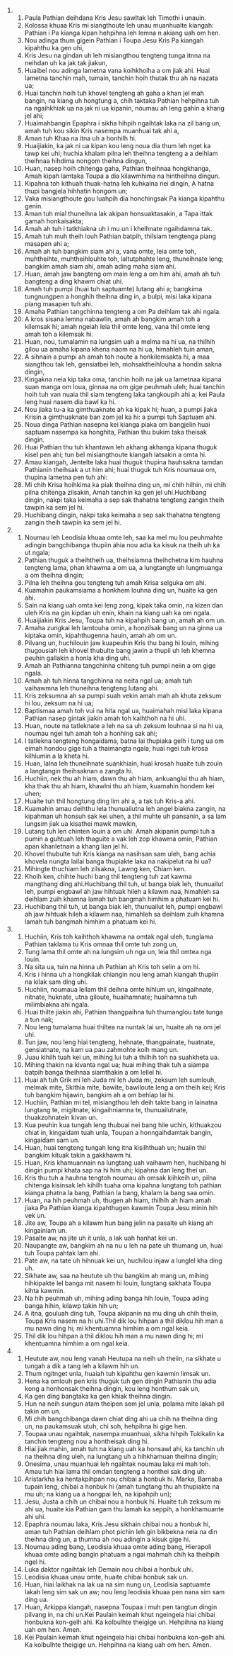 <ol>
  <li>
    <ol>
      <li>Paula Pathian deihdana Kris Jesu sawltak leh Timothi i unauin.</li>
      <li>Kolossa khuaa Kris mi siangthoute leh unau muanhuaite kiangah: Pathian i Pa kianga kipan hehpihna leh lemna n akiang uah om hen.</li>
      <li>Nou adinga thum gigein Pathian i Toupa Jesu Kris Pa kiangah kipahthu ka gen uhi,</li>
      <li>Kris Jesu na gindan uh leh misiangthou tengteng tunga itnna na neihdan uh ka jak tak jiakun,</li>
      <li>Huaibel nou adinga lametna vana koihkholha a om jiak ahi. Huai lametna tanchin mah, tumain, tanchin hoih thutak thu ah na nazata ua;</li>
      <li>Huai tanchin hoih tuh khovel tengteng ah gaha a khan jel mah bangin, na kiang uh hongtung a, chih taktaka Pathian hehpihna tuh na ngaihkhiak ua na jak ni ua kipanin, noumau ah leng gahin a khang jel ahi;</li>
      <li>Huaimahbangin Epaphra i sikha hihpih ngaihtak laka na zil bang un, amah tuh kou sikin Kris nasempa muanhuai tak ahi a,</li>
      <li>Aman tuh Khaa na itna uh a honhilh hi.</li>
      <li>Huaijiakin, ka jak ni ua kipan kou leng noua dia thum leh nget ka tawp kei uhi; huchia khalam pilna leh theihna tengteng a a deihlam theihnaa hihdima nongom theihna dingun,</li>
      <li>Huan, nasep hoih chitenga gaha, Pathian theihnaa hongkhanga, Amah kipah lamtaka Toupa a dia kilawmhima na hintheihna dingun.</li>
      <li>Kipahna toh kithuah thuak-hatna leh kuhkalna nei dingin, A hatna thupi bangjela hihhatin hongom un;</li>
      <li>Vaka misiangthoute gou luahpih dia honchingsak Pa kianga kipahthu genin.</li>
      <li>Aman tuh mial thuneihna lak akipan honsuaktasakin, a Tapa ittak gamah honkaisakta;</li>
      <li>Amah ah tuh i tatkhiakna uh i mu un i khelhnate ngaihdamna tak.</li>
      <li>Amah tuh muh theih louh Pathian batpih, thilsiam tengtenga piang masapen ahi a;</li>
      <li>Amah ah tuh bangkim siam ahi a, vana omte, leia omte toh, muhtheihte, muhtheihlouhte toh, laltutphahte leng, thuneihnate leng; bangkim amah siam ahi, amah ading maha siam ahi.</li>
      <li>Huan, amah jaw bangteng om main leng a om him ahi, amah ah tuh bangteng a ding khawm chiat uhi.</li>
      <li>Amah tuh pumpi (huai tuh saptuamte) lutang ahi a; bangkima tungnungpen a honghih theihna ding in, a bulpi, misi laka kipana piang masapen tuh ahi.</li>
      <li>Amaha Pathian tangchinna tengteng a om Pa deihlam tak ahi ngala.</li>
      <li>A kros sisana lemna nabawlin, amah ah bangkim amah toh a kilemsak hi; amah ngeiah leia thil omte leng, vana thil omte leng amah toh a kilemsak hi.</li>
      <li>Huan, nou, tumalamin na lungsim uah a melma na hi ua, na thilhih gilou ua amaha kipana khena naom na hi ua, himahleh tuin aman,</li>
      <li>A sihnain a pumpi ah amah toh noute a honkilemsakta hi, a maa siangthou tak leh, gensiatbei leh, mohsaktheihlouha a hondin sakna dingin,</li>
      <li>Kingakna neia kip taka oma, tanchin hoih na jak ua lametnaa kipana suan manga om loua, ginnaa na om gige peuhmah uleh; huai tanchin hoih tuh van nuaia thil siam tengteng laka tangkoupih ahi a; kei Paula leng huai nasem dia bawl ka hi.</li>
      <li>Nou jiaka tu-a ka gimthuaknate ah ka kipak hi; huan, a pumpi jiaka Krisin a gimthuaknate ban zom jel ka hi: a pumpi tuh Saptuam ahi.</li>
      <li>Noua dinga Pathian nasepna kei kianga piaka om bangjelin huai saptuam nasempa ka honghita, Pathian thu bukim taka theisak dingin.</li>
      <li>Huai Pathian thu tuh khantawn leh akhang akhanga kipana thuguk kisel pen ahi; tun bel misiangthoute kiangah latsakin a omta hi.</li>
      <li>Amau kiangah, Jentelte laka huai thuguk thupina hauhsakna tamdan Pathianin theihsak a ut him ahi; huai thuguk tuh Kris noumaua om, thupina lametna pen tuh ahi:</li>
      <li>Mi chih Krisa hoihkima ka piak theihna ding un, mi chih hilhin, mi chih pilna chitenga zilsakin, Amah tanchin ka gen jel uhi.Huchibang dingin, nakpi taka keimaha a sep sak thahatna tengteng zangin theih tawpin ka sem jel hi.</li>
      <li>Huchibang dingin, nakpi taka keimaha a sep sak thahatna tengteng zangin theih tawpin ka sem jel hi.</li>
    </ol>
  </li>
  <li>
    <ol>
      <li>Noumau leh Leodisia khuaa omte leh, saa ka mel mu lou peuhmahte adingin bangchibanga thupiin ahia nou adia ka kisuk na theih uh ka ut ngala;</li>
      <li>Pathian thuguk a theihtheih ua, theihsiamna theihchetna kim hauhna tengteng lama, phan khawma a om ua, a lungtangte uh lungmuanga a om theihna dingin;</li>
      <li>Pilna leh theihna gou tengteng tuh amah Krisa selguka om ahi.</li>
      <li>Kuamahin paukamsiama a honkhem louhna ding un, huaite ka gen ahi.</li>
      <li>Sain na kiang uah omta kei leng zong, kipak taka omin, na kizen dan uleh Kris na gin kipdan uh enin, khain na kiang uah ka om ngala.</li>
      <li>Huaijiakin Kris Jesu, Toupa tuh na kipahpih bang un, amah ah om un.</li>
      <li>Amaha zungkai leh lamtouha omin, a honzilsak bang un na ginna ua kiptaka omin, kipahthugenna hauin, amah ah om un.</li>
      <li>Pilvang un, huchilouin jaw kuapeuhin Kris thu bang hi louin, mihing thugousiah leh khovel thubulte bang jawin a thupil uh leh khemna peuhin gallakin a honla kha ding uhi.</li>
      <li>Amah ah Pathianna tangchinna chiteng tuh pumpi neiin a om gige ngala.</li>
      <li>Amah ah tuh hinna tangchinna na neita ngal ua; amah tuh vaihawmna leh thuneihna tengteng lutang ahi.</li>
      <li>Kris zeksumna ah sa pumpi suah vekin amah mah ah khuta zeksum hi lou, zeksum na hi ua;</li>
      <li>Baptismaa amah toh vui na hita ngal ua, huaimahah misi laka kipana Pathian nasep gintak jiakin amah toh kaihthoh na hi uhi.</li>
      <li>Huan, noute na tatleknate a leh na sa uh zeksum louhnaa si na hi ua, noumau ngei tuh amah toh a honhing sak ahi;</li>
      <li>I tatlekna tengteng hongaidama, batna lai thupiaka gelh i tung ua om eimah hondou gige tuh a thaimangta ngala; huai ngei tuh krosa kilhlumin a la kheta hi.</li>
      <li>Huan, lalna leh thuneihnate suankhiain, huai krosah huaite tuh zouin a langtangin theihsaknan a zangta hi.</li>
      <li>Huchiin, nek thu ah hiam, dawn thu ah hiam, ankuanglui thu ah hiam, kha thak thu ah hiam, khawlni thu ah hiam, kuamahin hondem kei uhen;</li>
      <li>Huaite tuh thil hongtung ding lim ahi a, a tak tuh Kris-a ahi.</li>
      <li>Kuamahin amau deihthu lela thunuailutna leh angel biakna zangin, na kipahman uh honsuh sak kei uhen, a thil muhte uh pansanin, a sa lam lungsim jiak ua kisathei mawk mawkin,</li>
      <li>Lutang tuh len chinten louin a om uhi. Amah akipanin pumpi tuh a pumin a guhtuah leh thaguite a vak leh zop khawma omin, Pathian apan khanletnain a khang lian jel hi.</li>
      <li>Khovel thubulte tuh Kris kianga na nasihsan sam uleh, bang achia khovela nungta lailai banga thupiakte laka na nakipelut na hi ua?</li>
      <li>Mihingte thuchiam leh zilsakna, Lawng ken, Chiam ken.</li>
      <li>Khoih ken, chihte huchi bang thil tengteng tuh zat kawma mangthang ding ahi.Huchibang thil tuh, ut banga biak leh, thunuailut leh, pumpi engbawl ah jaw hihtuak hileh a kilawm naa, himahleh sa deihlam zuih khamna lamah tuh bangmah himhim a phatuam kei hi.</li>
      <li>Huchibang thil tuh, ut banga biak leh, thunuailut leh, pumpi engbawl ah jaw hihtuak hileh a kilawm naa, himahleh sa deihlam zuih khamna lamah tuh bangmah himhim a phatuam kei hi.</li>
    </ol>
  </li>
  <li>
    <ol>
      <li>Huchiin, Kris toh kaihthoh khawma na omtak ngal uleh, tunglama Pathian taklama tu Kris omnaa thil omte tuh zong un,</li>
      <li>Tung lama thil omte ah na lungsim uh nga un, leia thil omtea nga louin.</li>
      <li>Na sita ua, tuin na hinna uh Pathian ah Kris toh selin a om hi.</li>
      <li>Kris i hinna uh a hongkilak chiangin nou leng amah kiangah thupiin na kilak sam ding uhi.</li>
      <li>Huchiin, noumaua leilam thil deihna omte hihlum un, kingaihnate, nitnate, huknate, utna giloute, huaihamnate; huaihamna tuh milimbiakna ahi ngala.</li>
      <li>Huai thilte jiakin ahi, Pathian thangpaihna tuh thumanglou tate tunga a tun nak;</li>
      <li>Nou leng tumalama huai thiltea na nuntak lai un, huaite ah na om jel uhi.</li>
      <li>Tun jaw, nou leng hiai tengteng, hehnate, thangpainate, huatnate, gensiatnate, na kam ua pau zahmohte koih mang un.</li>
      <li>Juau kihilh tuah kei un, mihing lui tuh a thilhih toh na suahkheta ua.</li>
      <li>Mihing thakin na kivanta ngal ua; huai mihing thak tuh a siampa batpih banga theihnaa siamthakin a om lellel hi.</li>
      <li>Huai ah tuh Grik mi leh Juda mi leh Juda mi, zeksum leh sumlouh, melmak mite, Skithia mite, bawite, bawiloute leng a om theih kei; Kris tuh bangkim hijawin, bangkim ah a om behlap lai hi.</li>
      <li>Huchiin, Pathian mi tel, misiangthou leh deih takte bang in lainatna lungtang te, migitnate, kingaihniamna te, thunuailutnate, thuakzohnatein kivan un.</li>
      <li>Kua peuhin kua tungah leng thubuai nei bang hile uchin, kithuakzou chiat in, kingaidam tuah unla, Toupan a honngaihdamtak bangin, kingaidam sam un.</li>
      <li>Huan, huai tengteng tungah leng itna kisilhthuah un; huaiin thil bangkim kituak takin a gakkhawm hi.</li>
      <li>Huan, Kris khamuannain na lungtang uah vaihawm hen, huchibang hi dingin pumpi khata sap na hi him uhi; kipahna dan leng thei un.</li>
      <li>Kris thu tuh a hauhna tengtoh noumau ah omsak kiihkeih un, pilna chitenga kisinsak leh kihilh tuaha oma kipahna lungtang toh pathian kianga phatna la bang, Pathian la bang, khalam la bang saa omin.</li>
      <li>Huan, na hih peuhmah uh, thugen ah hiam, thilhih ah hiam amah jiaka Pa Pathian kianga kipahthugen kawmin Toupa Jesu minin hih vek un.</li>
      <li>Jite aw, Toupa ah a kilawm hun bang jelin na pasalte uh kiang ah kingainiam un.</li>
      <li>Pasalte aw, na jite uh it unla, a lak uah hanhat kei un.</li>
      <li>Naupangte aw, bangkim ah na nu u leh na pate uh thumang un, huai tuh Toupa pahtak lam ahi.</li>
      <li>Pate aw, na tate uh hihnuak kei un, huchilou injaw a lunglel kha ding uh.</li>
      <li>Sikhate aw, saa na heutute uh thu bangkim ah mang un, mihing hihkipakte lel banga mit nasem hi louin, lungtang sakhata Toupa kihta kawmin.</li>
      <li>Na hih peuhmah uh, mihing ading banga hih louin, Toupa ading banga hihin, kilawp takin hih un;</li>
      <li>A itna, gouluah ding tuh, Toupa akipanin na mu ding uh chih theiin, Toupa Kris nasem na hi uhi.Thil dik lou hihpan a thil diklou hih man a mu nawn ding hi; mi khentuamna himhim a om ngal keia.</li>
      <li>Thil dik lou hihpan a thil diklou hih man a mu nawn ding hi; mi khentuamna himhim a om ngal keia.</li>
    </ol>
  </li>
  <li>
    <ol>
      <li>Heutute aw, nou leng vanah Heutupa na neih uh theiin, na sikhate u tungah a dik a tang leh a kilawm hih un.</li>
      <li>Thum ngitnget unla, huaiah tuh kipahthu gen kawmin limsak un.</li>
      <li>Hena ka omlouh pen kris thuguk tuh gen dingin Pathianin thu adia kong a honhonsak theihna dingin, kou leng honthum sak un,</li>
      <li>Ka gen ding bangtaka ka gen khiak theihna dingin.</li>
      <li>Hun na neih sungun atam theipen sem jel unla, polama mite lakah pil takin om un.</li>
      <li>Mi chih bangchibanga dawn chiat ding ahi ua chih na theihna ding un, na paukamsuak utuh, chi soh, hehpihna hi gige hen.</li>
      <li>Toupaa unau ngaihtak, nasempa muanhuai, sikha hihpih Tukikalin ka tanchin tengteng nou a hontheisak ding hi.</li>
      <li>Hiai jiak mahin, amah tuh na kiang uah ka honsawl ahi, ka tanchin uh na theihna ding uleh, na lungtang uh a hihkhamuan theihna dingin;</li>
      <li>Onesima, unau muanhuai leh ngaihtak noumau laka mi mah toh. Amau tuh hiai lama thil omdan tengteng a honthei sak ding uh.</li>
      <li>Aristarkha ka hentakpihpan nou chibai a honbuk hi. Marka, Barnaba tupain leng, chibai a honbuk hi (amah tungtang thu ah thupiakte na mu uh; na kiang ua a hongpai leh, na kipahpih un);</li>
      <li>Jesu, Justa a chih un chibai nou a honbuk hi. Huaite tuh zeksum mi ahi ua, huaite kia Pathian gam thu lamah ka seppih, a honkhamuante ahi uhi.</li>
      <li>Epaphra noumau laka, Kris Jesu sikhain chibai nou a honbuk hi, aman tuh Pathian deihlam phot pichin leh gin bikbekna neia na din theihna ding un, a thumna ah nou adingin a kisuk gige hi.</li>
      <li>Noumau ading bang, Leodisia khuaa omte ading bang, Hierapoli khuaa omte ading bangin phatuam a ngai mahmah chih ka theihpih ngel hi.</li>
      <li>Luka daktor ngaihtak leh Demain nou chibai a honbuk uhi.</li>
      <li>Leodisia khuaa unau omte, huaite chibai honbuk sak un.</li>
      <li>Huan, hiai laikhak na lak ua na sim nung un, Leodisia saptuamte lakah leng sim sak un aw; nou leng leodisia khuaa pen nana sim sam ding ua.</li>
      <li>Huan, Arkippa kiangah, nasepna Toupaa i muh pen tangtun dingin pilvang in, na chi un.Kei Paulain keimah khut ngeingeia hiai chibai honbukna kon-gelh ahi. Ka kolbulhte theigige un. Hehpihna na kiang uah om hen. Amen.</li>
      <li>Kei Paulain keimah khut ngeingeia hiai chibai honbukna kon-gelh ahi. Ka kolbulhte theigige un. Hehpihna na kiang uah om hen. Amen.</li>
    </ol>
  </li>
</ol>